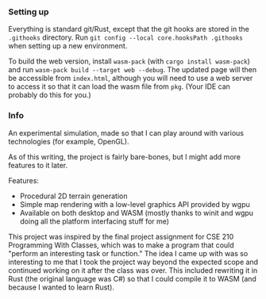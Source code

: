 ### Setting up

Everything is standard git/Rust, except that the git hooks are stored in the `.githooks` directory. Run `git config --local core.hooksPath .githooks` when setting up a new environment.

To build the web version, install `wasm-pack` (with `cargo install wasm-pack`) and run `wasm-pack build --target web --debug`. The updated page will then be accessible from `index.html`, although you will need to use a web server to access it so that it can load the wasm file from `pkg`. (Your IDE can probably do this for you.)

### Info

An experimental simulation, made so that I can play around with various technologies (for example, OpenGL).

As of this writing, the project is fairly bare-bones, but I might add more features to it later.

Features:
- Procedural 2D terrain generation
- Simple map rendering with a low-level graphics API provided by wgpu
- Available on both desktop and WASM (mostly thanks to winit and wgpu doing all the platform interfacing stuff for me)

This project was inspired by the final project assignment for CSE 210 Programming With Classes, which was to make a program that could "perform an interesting task or function." The idea I came up with was so interesting to me that I took the project way beyond the expected scope and continued working on it after the class was over. This included rewriting it in Rust (the original language was C#) so that I could compile it to WASM (and because I wanted to learn Rust).
